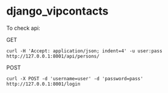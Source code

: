 # django_vipcontacts

To check api:

GET 

`curl -H 'Accept: application/json; indent=4' -u user:pass http://127.0.0.1:8001/api/persons/`

POST

`curl -X POST -d 'username=user' -d 'password=pass' http://127.0.0.1:8001/login`